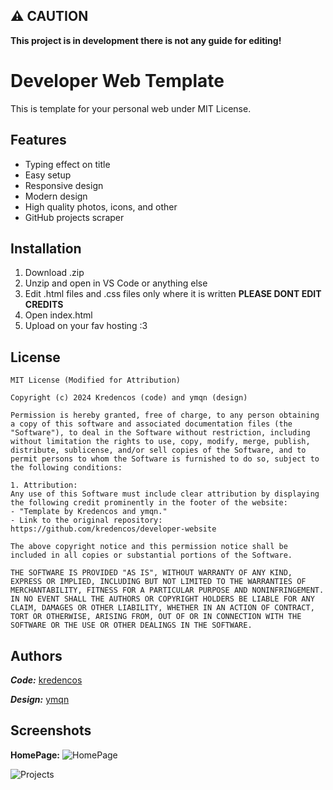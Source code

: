 ## ⚠️ CAUTION
**This project is in development there is not any guide for editing!**

# Developer Web Template

This is template for your personal web under MIT License.


## Features

- Typing effect on title
- Easy setup
- Responsive design
- Modern design
- High quality photos, icons, and other
- GitHub projects scraper

## Installation

1. Download .zip
2. Unzip and open in VS Code or anything else
3. Edit .html files and .css files only where it is written **PLEASE DONT EDIT CREDITS**
4. Open index.html
5. Upload on your fav hosting :3
    
## License

```
MIT License (Modified for Attribution)

Copyright (c) 2024 Kredencos (code) and ymqn (design)

Permission is hereby granted, free of charge, to any person obtaining a copy of this software and associated documentation files (the "Software"), to deal in the Software without restriction, including without limitation the rights to use, copy, modify, merge, publish, distribute, sublicense, and/or sell copies of the Software, and to permit persons to whom the Software is furnished to do so, subject to the following conditions:

1. Attribution:
Any use of this Software must include clear attribution by displaying the following credit prominently in the footer of the website:
- "Template by Kredencos and ymqn."
- Link to the original repository: https://github.com/kredencos/developer-website

The above copyright notice and this permission notice shall be included in all copies or substantial portions of the Software.

THE SOFTWARE IS PROVIDED "AS IS", WITHOUT WARRANTY OF ANY KIND, EXPRESS OR IMPLIED, INCLUDING BUT NOT LIMITED TO THE WARRANTIES OF MERCHANTABILITY, FITNESS FOR A PARTICULAR PURPOSE AND NONINFRINGEMENT. IN NO EVENT SHALL THE AUTHORS OR COPYRIGHT HOLDERS BE LIABLE FOR ANY CLAIM, DAMAGES OR OTHER LIABILITY, WHETHER IN AN ACTION OF CONTRACT, TORT OR OTHERWISE, ARISING FROM, OUT OF OR IN CONNECTION WITH THE SOFTWARE OR THE USE OR OTHER DEALINGS IN THE SOFTWARE.
```
## Authors

***Code:*** [kredencos](https://www.github.com/kredencos)

***Design:*** [ymqn](https://www.github.com/yymqn)
## Screenshots
**HomePage:**
![HomePage](https://files.catbox.moe/0wyiue.png)

![Projects](https://files.catbox.moe/ewcd9f.png)